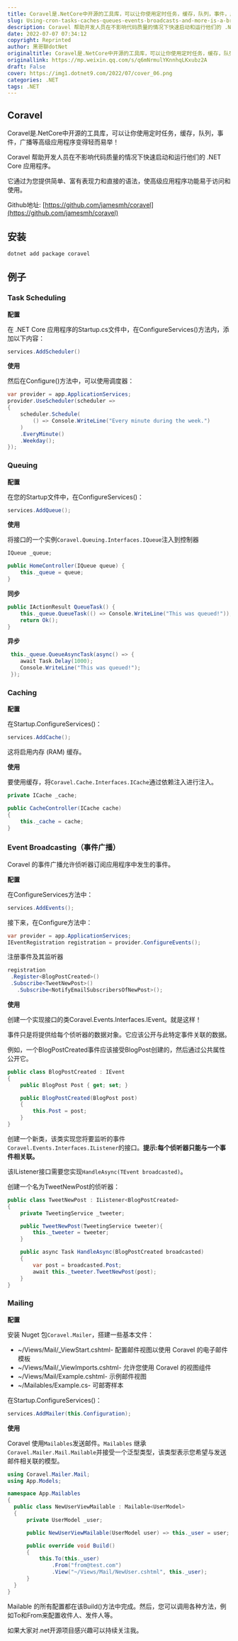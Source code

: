 ```yaml
---
title: Coravel是.NetCore中开源的工具库，可以让你使用定时任务，缓存，队列，事件，广播等高级应用程序变得轻而易举！
slug: Using-cron-tasks-caches-queues-events-broadcasts-and-more-is-a-breeze-with-Coravel
description: Coravel 帮助开发人员在不影响代码质量的情况下快速启动和运行他们的 .NET Core 应用程序。
date: 2022-07-07 07:34:12
copyright: Reprinted
author: 黑哥聊dotNet
originaltitle: Coravel是.NetCore中开源的工具库，可以让你使用定时任务，缓存，队列，事件，广播等高级应用程序变得轻而易举！
originallink: https://mp.weixin.qq.com/s/q6mNrmulYKnnhqLKxubz2A
draft: False
cover: https://img1.dotnet9.com/2022/07/cover_06.png
categories: .NET
tags: .NET
---
```


## Coravel

Coravel是.NetCore中开源的工具库，可以让你使用定时任务，缓存，队列，事件，广播等高级应用程序变得轻而易举！

Coravel 帮助开发人员在不影响代码质量的情况下快速启动和运行他们的 .NET Core 应用程序。

它通过为您提供简单、富有表现力和直接的语法，使高级应用程序功能易于访问和使用。

Github地址: [https://github.com/jamesmh/coravel](https://github.com/jamesmh/coravel)

## 安装

```shell
dotnet add package coravel
```

## 例子

### Task Scheduling

**配置**

在 .NET Core 应用程序的Startup.cs文件中，在ConfigureServices()方法内，添加以下内容：

```csharp
services.AddScheduler()
```

**使用**

然后在Configure()方法中，可以使用调度器：

```csharp
var provider = app.ApplicationServices;
provider.UseScheduler(scheduler =>
{
    scheduler.Schedule(
        () => Console.WriteLine("Every minute during the week.")
    )
    .EveryMinute()
    .Weekday();
});
```

### Queuing

**配置**

在您的Startup文件中，在ConfigureServices()：

```csharp
services.AddQueue();
```

**使用**

将接口的一个实例`Coravel.Queuing.Interfaces.IQueue`注入到控制器

```csharp
IQueue _queue;

public HomeController(IQueue queue) {
    this._queue = queue;
}
```

**同步**

```csharp
public IActionResult QueueTask() {
    this._queue.QueueTask(() => Console.WriteLine("This was queued!"));
    return Ok();
}
```

**异步**

```csharp
 this._queue.QueueAsyncTask(async() => {
    await Task.Delay(1000);
    Console.WriteLine("This was queued!");
 });
```

### Caching

**配置**

在Startup.ConfigureServices()：

```csharp
services.AddCache();
```

这将启用内存 (RAM) 缓存。

**使用**

要使用缓存，将`Coravel.Cache.Interfaces.ICache`通过依赖注入进行注入。

```csharp
private ICache _cache;

public CacheController(ICache cache)
{
    this._cache = cache;
}
```

### Event Broadcasting（事件广播）

Coravel 的事件广播允许侦听器订阅应用程序中发生的事件。

**配置**

在ConfigureServices方法中：

```csharp
services.AddEvents();
```

接下来，在Configure方法中：

```csharp
var provider = app.ApplicationServices;
IEventRegistration registration = provider.ConfigureEvents();
```

注册事件及其监听器

```csharp
registration
 .Register<BlogPostCreated>()
 .Subscribe<TweetNewPost>()
   .Subscribe<NotifyEmailSubscribersOfNewPost>();
```

**使用**

创建一个实现接口的类Coravel.Events.Interfaces.IEvent。就是这样！

事件只是将提供给每个侦听器的数据对象。它应该公开与此特定事件关联的数据。

例如，一个BlogPostCreated事件应该接受BlogPost创建的，然后通过公共属性公开它。

```csharp
public class BlogPostCreated : IEvent
{
    public BlogPost Post { get; set; }

    public BlogPostCreated(BlogPost post)
    {
        this.Post = post;
    }
}
```

创建一个新类，该类实现您将要监听的事件`Coravel.Events.Interfaces.IListener`的接口。**提示:每个侦听器只能与一个事件相关联。**

该IListener接口需要您实现`HandleAsync(TEvent broadcasted)`。

创建一个名为TweetNewPost的侦听器：

```csharp
public class TweetNewPost : IListener<BlogPostCreated>
{
    private TweetingService _tweeter;

    public TweetNewPost(TweetingService tweeter){
        this._tweeter = tweeter;
    }

    public async Task HandleAsync(BlogPostCreated broadcasted)
    {
        var post = broadcasted.Post;
        await this._tweeter.TweetNewPost(post);
    }
}
```

### Mailing

**配置**

安装 Nuget 包`Coravel.Mailer`，搭建一些基本文件：

- ~/Views/Mail/_ViewStart.cshtml- 配置邮件视图以使用 Coravel 的电子邮件模板
- ~/Views/Mail/_ViewImports.cshtml- 允许您使用 Coravel 的视图组件 
- ~/Views/Mail/Example.cshtml- 示例邮件视图
- ~/Mailables/Example.cs- 可邮寄样本

在Startup.ConfigureServices()：

```csharp
services.AddMailer(this.Configuration); 
```

**使用**

Coravel 使用`Mailables`发送邮件。`Mailables` 继承`Coravel.Mailer.Mail.Mailable`并接受一个泛型类型，该类型表示您希望与发送邮件相关联的模型。

```csharp
using Coravel.Mailer.Mail;
using App.Models;

namespace App.Mailables
{
  public class NewUserViewMailable : Mailable<UserModel>
  {
      private UserModel _user;

      public NewUserViewMailable(UserModel user) => this._user = user;

      public override void Build()
      {
          this.To(this._user)
              .From("from@test.com")
              .View("~/Views/Mail/NewUser.cshtml", this._user);
      }
  }
}
```

Mailable 的所有配置都在该Build()方法中完成。然后，您可以调用各种方法，例如To和From来配置收件人、发件人等。

如果大家对.net开源项目感兴趣可以持续关注我。